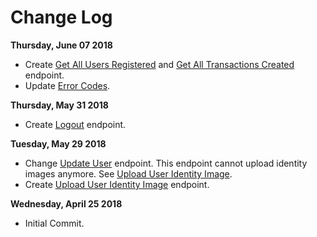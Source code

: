 # Change Log

**Thursday, June 07 2018**

* Create [Get All Users Registered](#get-all-user-registered) and [Get All Transactions Created](#get-all-transaction-created) endpoint.
* Update [Error Codes](#error-codes).

**Thursday, May 31 2018**

* Create [Logout](#logout) endpoint.

**Tuesday, May 29 2018**

* Change [Update User](#update-user) endpoint. This endpoint cannot upload identity images anymore. See [Upload User Identity Image](#upload-user-identity-image).
* Create [Upload User Identity Image](#upload-user-identity-image) endpoint.

**Wednesday, April 25 2018**

* Initial Commit.